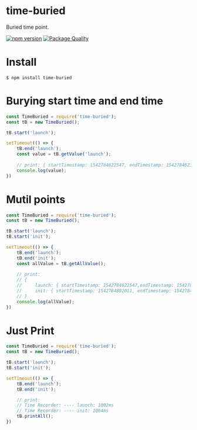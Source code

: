 # time-buried
Buried time point.

[![npm version](https://badge.fury.io/js/time-buried.svg)](https://badge.fury.io/js/time-buried)
[![Package Quality](http://npm.packagequality.com/shield/time-buried.svg)](http://packagequality.com/#?package=time-buried)

# Install

```
$ npm install time-buried
```

# Burying start time and end time

```javascript
const TimeBuried = require('time-buried');
const tB = new TimeBuried();

tB.start('launch');

setTimeout(() => {
    tB.end('launch');
    const value = tB.getValue('launch');
    
    // print: { startTimestamp: 1542784622547, endTimestamp: 1542784623551, diff: 1004 }
    console.log(value);
})
```

# Mutil points

```javascript
const TimeBuried = require('time-buried');
const tB = new TimeBuried();

tB.start('launch');
tB.start('init');

setTimeout(() => {
    tB.end('launch');
    tB.end('init');
    const allValue = tB.getAllValue();
    
    // print: 
    // { 
    //     launch: { startTimestamp: 1542784622547,endTimestamp: 1542784623551, diff: 1004 },
    //     init: { startTimestamp: 1542784802011, endTimestamp: 1542784803013, diff: 1002 },
    // }
    console.log(allValue);
})
```

# Just Print

```javascript
const TimeBuried = require('time-buried');
const tB = new TimeBuried();

tB.start('launch');
tB.start('init');

setTimeout(() => {
    tB.end('launch');
    tB.end('init');

    // print:
    // Time Recorder: ---- launch: 1002ms
    // Time Recorder: ---- init: 1004ms
    tB.printAll();
})
```